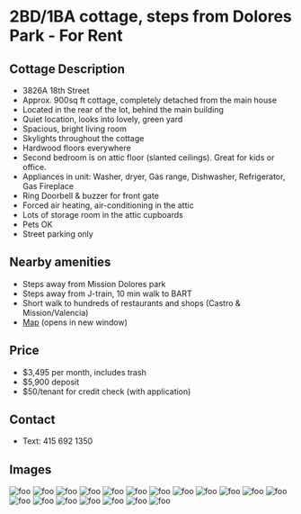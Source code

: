 # 2BD/1BA cottage, steps from Dolores Park - For Rent

## Cottage Description

* 3826A 18th Street
* Approx. 900sq ft cottage, completely detached from the main house
* Located in the rear of the lot, behind the main building
* Quiet location, looks into lovely, green yard
* Spacious, bright living room
* Skylights throughout the cottage
* Hardwood floors everywhere
* Second bedroom is on attic floor (slanted ceilings). Great for kids or office.
* Appliances in unit: Washer, dryer, Gas range, Dishwasher, Refrigerator, Gas Fireplace
* Ring Doorbell & buzzer for front gate
* Forced air heating, air-conditioning in the attic
* Lots of storage room in the attic cupboards
* Pets OK
* Street parking only

## Nearby amenities
* Steps away from Mission Dolores park
* Steps away from J-train, 10 min walk to BART
* Short walk to hundreds of restaurants and shops (Castro & Mission/Valencia)
* [Map](https://www.google.com/maps?f=q&source=s_q&hl=en&geocode&q=3826A+18th+St,+San+Francisco&sll=37.763191,-122.427556&sspn=0.013672,0.017509&ie=UTF8&ll=37.761199,-122.429237&spn=0.013673,0.017509&z=16&iwloc=A) (opens in new window)

## Price
* $3,495 per month, includes trash
* $5,900 deposit 
* $50/tenant for credit check (with application)

## Contact
* Text: 415 692 1350

## Images

![foo](images/bedr.jpg)
![foo](images/broom2.jpg)
![foo](images/img_3407.jpg)
![foo](images/img_3408.jpg)
![foo](images/img_3409.jpg)
![foo](images/img_3418.jpg)
![foo](images/img_3421.jpg)
![foo](images/img_3423.jpg)
![foo](images/img_3424.jpg)
![foo](images/img_3425.jpg)
![foo](images/img_3436.jpg)
![foo](images/img_3437.jpg)
![foo](images/img_3438.jpg)
![foo](images/img_3439.jpg)
![foo](images/img_3440.jpg)
![foo](images/img_3442.jpg)
![foo](images/img_3443.jpg)
![foo](images/img_3445.jpg)
![foo](images/lroom.jpg)
